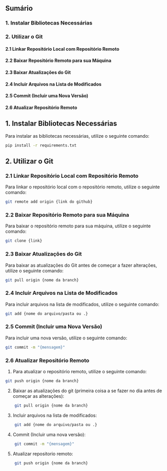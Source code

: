 ## Sumário

### 1. Instalar Bibliotecas Necessárias
### 2. Utilizar o Git
#### 2.1 Linkar Repositório Local com Repositório Remoto
#### 2.2 Baixar Repositório Remoto para sua Máquina
#### 2.3 Baixar Atualizações do Git
#### 2.4 Incluir Arquivos na Lista de Modificados
#### 2.5 Commit (Incluir uma Nova Versão)
#### 2.6 Atualizar Repositório Remoto


## 1. Instalar Bibliotecas Necessárias

Para instalar as bibliotecas necessárias, utilize o seguinte comando:

```bash
pip install -r requirements.txt
```

## 2. Utilizar o Git

### 2.1 Linkar Repositório Local com Repositório Remoto

Para linkar o repositório local com o repositório remoto, utilize o seguinte comando:

```bash
git remote add origin {link do github}
```

### 2.2 Baixar Repositório Remoto para sua Máquina

Para baixar o repositório remoto para sua máquina, utilize o seguinte comando:

```bash
git clone {link}
```

### 2.3 Baixar Atualizações do Git

Para baixar as atualizações do Git antes de começar a fazer alterações, utilize o seguinte comando:

```bash
git pull origin {nome da branch}
```

### 2.4 Incluir Arquivos na Lista de Modificados

Para incluir arquivos na lista de modificados, utilize o seguinte comando:

```bash
git add {nome do arquivo/pasta ou .}
```

### 2.5 Commit (Incluir uma Nova Versão)

Para incluir uma nova versão, utilize o seguinte comando:

```bash
git commit -m "{mensagem}"
```

### 2.6 Atualizar Repositório Remoto

1. Para atualizar o repositório remoto, utilize o seguinte comando:

```bash
git push origin {nome da branch}
```
    
2. Baixar as atualizações do git (primeira coisa a se fazer no dia antes de começar as alterações):

```bash
    git pull origin {nome da branch}
```

3. Incluir arquivos na lista de modificados:
```bash
    git add {nome do arquivo/pasta ou .} 
```

4. Commit (Incluir uma nova versão):
```bash
    git commit -m "{mensagem}"
```

5. Atualizar repositorio remoto:
```bash
    git push origin {nome da branch}
```
